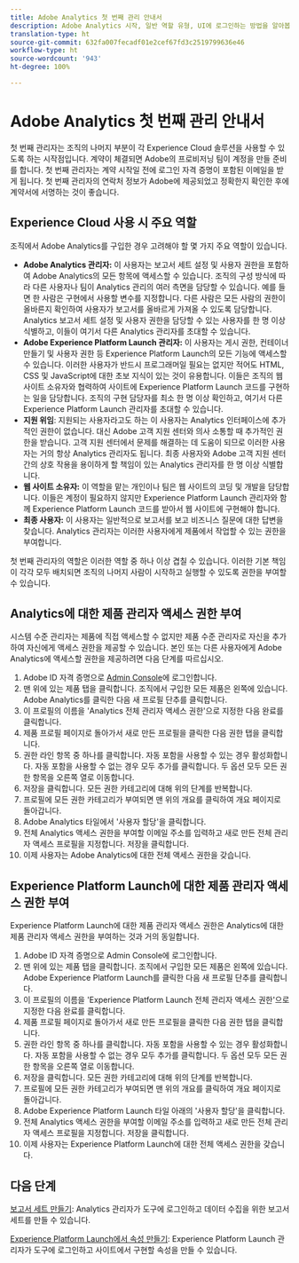 ```yaml
---
title: Adobe Analytics 첫 번째 관리 안내서
description: Adobe Analytics 시작, 일반 역할 유형, UI에 로그인하는 방법을 알아봅니다.
translation-type: ht
source-git-commit: 632fa007fecadf01e2cef67fd3c2519799636e46
workflow-type: ht
source-wordcount: '943'
ht-degree: 100%

---
```



# Adobe Analytics 첫 번째 관리 안내서

첫 번째 관리자는 조직의 나머지 부분이 각 Experience Cloud 솔루션을 사용할 수 있도록 하는 시작점입니다. 계약이 체결되면 Adobe의 프로비저닝 팀이 계정을 만들 준비를 합니다. 첫 번째 관리자는 계약 시작일 전에 로그인 자격 증명이 포함된 이메일을 받게 됩니다. 첫 번째 관리자의 연락처 정보가 Adobe에 제공되었고 정확한지 확인한 후에 계약서에 서명하는 것이 좋습니다.

## Experience Cloud 사용 시 주요 역할

조직에서 Adobe Analytics를 구입한 경우 고려해야 할 몇 가지 주요 역할이 있습니다.

* **Adobe Analytics 관리자:** 이 사용자는 보고서 세트 설정 및 사용자 권한을 포함하여 Adobe Analytics의 모든 항목에 액세스할 수 있습니다. 조직의 구성 방식에 따라 다른 사용자나 팀이 Analytics 관리의 여러 측면을 담당할 수 있습니다. 예를 들면 한 사람은 구현에서 사용할 변수를 지정합니다. 다른 사람은 모든 사람의 권한이 올바른지 확인하여 사용자가 보고서를 올바르게 가져올 수 있도록 담당합니다. Analytics 보고서 세트 설정 및 사용자 권한을 담당할 수 있는 사용자를 한 명 이상 식별하고, 이들이 여기서 다른 Analytics 관리자를 초대할 수 있습니다.
* **Adobe Experience Platform Launch 관리자:** 이 사용자는 게시 권한, 컨테이너 만들기 및 사용자 권한 등 Experience Platform Launch의 모든 기능에 액세스할 수 있습니다. 이러한 사용자가 반드시 프로그래머일 필요는 없지만 적어도 HTML, CSS 및 JavaScript에 대한 초보 지식이 있는 것이 유용합니다. 이들은 조직의 웹 사이트 소유자와 협력하여 사이트에 Experience Platform Launch 코드를 구현하는 일을 담당합니다. 조직의 구현 담당자를 최소 한 명 이상 확인하고, 여기서 다른 Experience Platform Launch 관리자를 초대할 수 있습니다.
* **지원 위임**: 지원되는 사용자라고도 하는 이 사용자는 Analytics 인터페이스에 추가적인 권한이 없습니다. 대신 Adobe 고객 지원 센터와 의사 소통할 때 추가적인 권한을 받습니다. 고객 지원 센터에서 문제를 해결하는 데 도움이 되므로 이러한 사용자는 거의 항상 Analytics 관리자도 됩니다. 최종 사용자와 Adobe 고객 지원 센터 간의 상호 작용을 용이하게 할 책임이 있는 Analytics 관리자를 한 명 이상 식별합니다.
* **웹 사이트 소유자:** 이 역할을 맡는 개인이나 팀은 웹 사이트의 코딩 및 개발을 담당합니다. 이들은 계정이 필요하지 않지만 Experience Platform Launch 관리자와 함께 Experience Platform Launch 코드를 받아서 웹 사이트에 구현해야 합니다.
* **최종 사용자:** 이 사용자는 일반적으로 보고서를 보고 비즈니스 질문에 대한 답변을 찾습니다. Analytics 관리자는 이러한 사용자에게 제품에서 작업할 수 있는 권한을 부여합니다.

첫 번째 관리자의 역할은 이러한 역할 중 하나 이상 겹칠 수 있습니다. 이러한 기본 책임이 각각 모두 배치되면 조직의 나머지 사람이 시작하고 실행할 수 있도록 권한을 부여할 수 있습니다.

## Analytics에 대한 제품 관리자 액세스 권한 부여 

시스템 수준 관리자는 제품에 직접 액세스할 수 없지만 제품 수준 관리자로 자신을 추가하여 자신에게 액세스 권한을 제공할 수 있습니다. 본인 또는 다른 사용자에게 Adobe Analytics에 액세스할 권한을 제공하려면 다음 단계를 따르십시오.

1. Adobe ID 자격 증명으로 [Admin Console](https://adminconsole.adobe.com/)에 로그인합니다. 
1. 맨 위에 있는 제품 탭을 클릭합니다. 조직에서 구입한 모든 제품은 왼쪽에 있습니다. Adobe Analytics를 클릭한 다음 새 프로필 단추를 클릭합니다.
1. 이 프로필의 이름을 &#39;Analytics 전체 관리자 액세스 권한&#39;으로 지정한 다음 완료를 클릭합니다.
1. 제품 프로필 페이지로 돌아가서 새로 만든 프로필을 클릭한 다음 권한 탭을 클릭합니다.
1. 권한 라인 항목 중 하나를 클릭합니다. 자동 포함을 사용할 수 있는 경우 활성화합니다. 자동 포함을 사용할 수 없는 경우 모두 추가를 클릭합니다. 두 옵션 모두 모든 권한 항목을 오른쪽 열로 이동합니다.
1. 저장을 클릭합니다. 모든 권한 카테고리에 대해 위의 단계를 반복합니다.
1. 프로필에 모든 권한 카테고리가 부여되면 맨 위의 개요를 클릭하여 개요 페이지로 돌아갑니다.
1. Adobe Analytics 타일에서 &#39;사용자 할당&#39;을 클릭합니다.
1. 전체 Analytics 액세스 권한을 부여할 이메일 주소를 입력하고 새로 만든 전체 관리자 액세스 프로필을 지정합니다. 저장을 클릭합니다.
1. 이제 사용자는 Adobe Analytics에 대한 전체 액세스 권한을 갖습니다.

## Experience Platform Launch에 대한 제품 관리자 액세스 권한 부여

Experience Platform Launch에 대한 제품 관리자 액세스 권한은 Analytics에 대한 제품 관리자 액세스 권한을 부여하는 것과 거의 동일합니다.

1. Adobe ID 자격 증명으로 Admin Console에 로그인합니다. 
1. 맨 위에 있는 제품 탭을 클릭합니다. 조직에서 구입한 모든 제품은 왼쪽에 있습니다. Adobe Experience Platform Launch를 클릭한 다음 새 프로필 단추를 클릭합니다.
1. 이 프로필의 이름을 &#39;Experience Platform Launch 전체 관리자 액세스 권한&#39;으로 지정한 다음 완료를 클릭합니다.
1. 제품 프로필 페이지로 돌아가서 새로 만든 프로필을 클릭한 다음 권한 탭을 클릭합니다.
1. 권한 라인 항목 중 하나를 클릭합니다. 자동 포함을 사용할 수 있는 경우 활성화합니다. 자동 포함을 사용할 수 없는 경우 모두 추가를 클릭합니다. 두 옵션 모두 모든 권한 항목을 오른쪽 열로 이동합니다.
1. 저장을 클릭합니다. 모든 권한 카테고리에 대해 위의 단계를 반복합니다.
1. 프로필에 모든 권한 카테고리가 부여되면 맨 위의 개요를 클릭하여 개요 페이지로 돌아갑니다.
1. Adobe Experience Platform Launch 타일 아래의 &#39;사용자 할당&#39;을 클릭합니다.
1. 전체 Analytics 액세스 권한을 부여할 이메일 주소를 입력하고 새로 만든 전체 관리자 액세스 프로필을 지정합니다. 저장을 클릭합니다.
1. 이제 사용자는 Experience Platform Launch에 대한 전체 액세스 권한을 갖습니다.

## 다음 단계

[보고서 세트 만들기](/help/admin/c-manage-report-suites/c-new-report-suite/t-create-a-report-suite.md): Analytics 관리자가 도구에 로그인하고 데이터 수집을 위한 보고서 세트를 만들 수 있습니다.

[Experience Platform Launch에서 속성 만들기](/help/implement/launch/create-analytics-property.md): Experience Platform Launch 관리자가 도구에 로그인하고 사이트에서 구현할 속성을 만들 수 있습니다.
